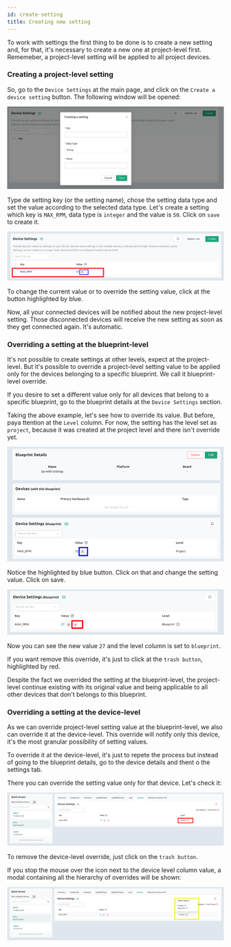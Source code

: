 ```yaml
---
id: create-setting
title: Creating new setting
---
```


To work with settings the first thing to be done is to create a new setting and, for that, it's necessary to create a new one at project-level first. Rememeber, a project-level setting will be applied to all project devices.

### Creating a project-level setting

So, go to the `Device Settings` at the main page, and click on the `Create a device setting` button. The following window will be opened:

![Create new setting modal](./assets/create-setting-modal.png)

Type de setting key (or the setting name), chose the setting data type and set the value according to the selected data type. Let's create a setting which key is `MAX_RPM`, data type is `integer` and the value is `50`. Click on `save` to create it.

![New prj-level setting](./assets/listing-created-rpm-setting-prj-lvl.png)

To change the current value or to override the setting value, click at the button highlighted by blue.

Now, all your connected devices will be notified about the new project-level setting. Those disconnected devices will receive the new setting as soon as they get connected again. It's automatic.

### Overriding a setting at the blueprint-level

It's not possible to create settings at other levels, expect at the project-level. But it's possible to override a project-level setting value to be applied only for the devices belonging to a specific blueprint. We call it blueprint-level override.

If you desire to set a different value only for all devices that belong to a specific blueprint, go to the blueprint details at the `Device Settings` section. 

Taking the above example, let's see how to override its value. But before, paya ttention at the `Level` column. For now, the setting has the level set as `project`, because it was created at the project level and there isn't override yet.

![Overriding prj-lvl at bp-lvl](./assets/listing-created-rpm-setting-bp-lvl.png)

Notice the highlighted by blue button. Click on that and change the setting value. Click on save.

![Overrided bp-lvl](./assets/listing-overrided-rpm-setting-bp-lvl.png)

Now you can see the new value `27` and the level column is set to `blueprint`.

If you want remove this override, it's just to click at the `trash button`, highlighted by red.

Despite the fact we overrided the setting at the blueprint-level, the project-level continue existing with its original value and being applicable to all other devices that don't belongs to this blueprint.


### Overriding a setting at the device-level

As we can override project-level setting value at the blueprint-level, we also can override it at the device-level. This override will notify only this device, it's the most granular possibility of setting values.

To override it at the device-level, it's just to repete the process but instead of going to the blueprint details, go to the device details and thent o the settings tab.

There you can override the setting value only for that device. Let's check it:

![Overrided device-lvl](./assets/listing-overrided-rpm-setting-dvc-lvl.png)

To remove the device-level override, just click on the `trash button`.

If you stop the mouse over the icon next to the device level column value, a modal containing all the hierarchy of overrides will be shown:

![Hierarcghy of overrides](./assets/overrides-hierarchy.png)